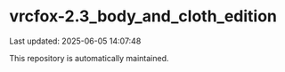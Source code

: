 # vrcfox-2.3_body_and_cloth_edition

Last updated: 2025-06-05 14:07:48

This repository is automatically maintained.
